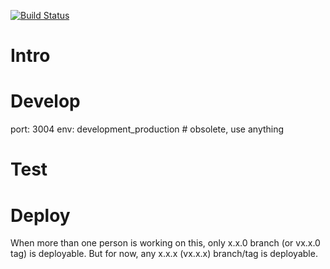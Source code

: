 
[![Build Status](https://travis-ci.org/piousbox/microsites3_api.svg?branch=master)](https://travis-ci.org/piousbox/microsites3_api)

# Intro

# Develop
 port: 3004
 env:  development_production # obsolete, use anything

# Test

# Deploy
When more than one person is working on this, only x.x.0 branch (or vx.x.0 tag) is deployable. 
But for now, any x.x.x (vx.x.x) branch/tag is deployable.
